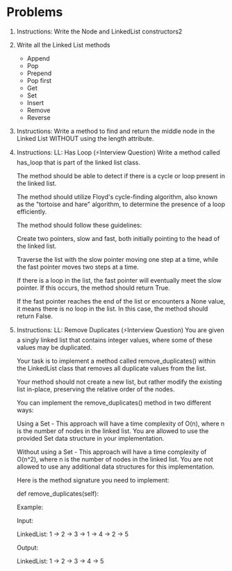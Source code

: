 # Problems

1. Instructions: Write the Node and LinkedList constructors2
2. Write all the Linked List methods
    - Append
    - Pop
    - Prepend
    - Pop first
    - Get
    - Set
    - Insert
    - Remove
    - Reverse
3. Instructions:
   Write a method to find and return the middle node in the Linked List WITHOUT using the length attribute.
4. Instructions:
   LL: Has Loop (⚡Interview Question)
   Write a method called has_loop that is part of the linked list class.

    The method should be able to detect if there is a cycle or loop present in the linked list.

    The method should utilize Floyd's cycle-finding algorithm, also known as the "tortoise and hare" algorithm, to determine the presence of a loop efficiently.

    The method should follow these guidelines:

    Create two pointers, slow and fast, both initially pointing to the head of the linked list.

    Traverse the list with the slow pointer moving one step at a time, while the fast pointer moves two steps at a time.

    If there is a loop in the list, the fast pointer will eventually meet the slow pointer. If this occurs, the method should return True.

    If the fast pointer reaches the end of the list or encounters a None value, it means there is no loop in the list. In this case, the method should return False.

5. Instructions:
   LL: Remove Duplicates (⚡Interview Question)
   You are given a singly linked list that contains integer values, where some of these values may be duplicated.

    Your task is to implement a method called remove_duplicates() within the LinkedList class that removes all duplicate values from the list.

    Your method should not create a new list, but rather modify the existing list in-place, preserving the relative order of the nodes.

    You can implement the remove_duplicates() method in two different ways:

    Using a Set - This approach will have a time complexity of O(n), where n is the number of nodes in the linked list. You are allowed to use the provided Set data structure in your implementation.

    Without using a Set - This approach will have a time complexity of O(n^2), where n is the number of nodes in the linked list. You are not allowed to use any additional data structures for this implementation.

    Here is the method signature you need to implement:

    def remove_duplicates(self):

    Example:

    Input:

    LinkedList: 1 -> 2 -> 3 -> 1 -> 4 -> 2 -> 5

    Output:

    LinkedList: 1 -> 2 -> 3 -> 4 -> 5
